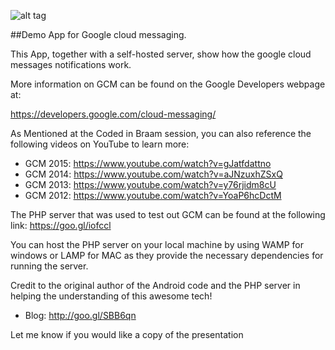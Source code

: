 ![alt tag](https://www.drupal.org/files/project-images/gcm-logo.png)

##Demo App for Google cloud messaging. 

This App, together with a self-hosted server, show how the google cloud messages notifications work. 

More information on GCM can be found on the Google Developers webpage at:

https://developers.google.com/cloud-messaging/

As Mentioned at the Coded in Braam session, you can also reference the following videos on YouTube to learn more:

* GCM 2015: https://www.youtube.com/watch?v=gJatfdattno
* GCM 2014: https://www.youtube.com/watch?v=aJNzuxhZSxQ
* GCM 2013: https://www.youtube.com/watch?v=y76rjidm8cU
* GCM 2012: https://www.youtube.com/watch?v=YoaP6hcDctM


The PHP server that was used to test out GCM can be found at the following link: https://goo.gl/iofccl

You can host the PHP server on your local machine by using WAMP for windows or LAMP for MAC as they provide the necessary dependencies for running the server. 

Credit to the original author of the Android code and the PHP server in helping the understanding of this awesome tech!

* Blog: http://goo.gl/SBB6qn

Let me know if you would like a copy of the presentation

